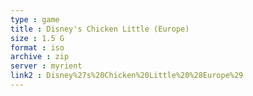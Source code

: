 ```yaml
---
type : game
title : Disney's Chicken Little (Europe)
size : 1.5 G
format : iso
archive : zip
server : myrient
link2 : Disney%27s%20Chicken%20Little%20%28Europe%29
---
```

